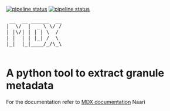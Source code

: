 [![pipeline status](https://gitlab.com/ghrc-cloud/metadata-extractor/badges/master/pipeline.svg)](https://gitlab.com/ghrc-cloud/metadata-extractor/-/jobs) [![pipeline status](https://gitlab.com/ghrc-cloud/metadata-extractor/badges/master/coverage.svg)](https://gitlab.com/ghrc-cloud/metadata-extractor)
<pre>
 __  __ ______  __
|  \/  |  _ \ \/ /
| |\/| | | | \  /
| |  | | |_| /  \
|_|  |_|____/_/\_\

</pre>


# A python tool to extract granule metadata
For the documentation refer to
[MDX documentation](https://docs.google.com/document/d/1wQlfpdHOepR8mdfKfBMJwiUyqs5DOVJfjL42ePx6RDA)
Naari
